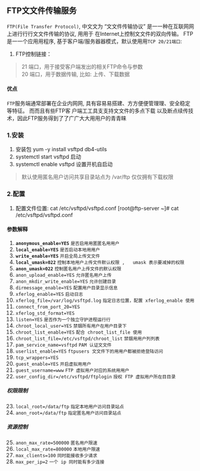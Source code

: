FTP⽂文件传输服务
-----
`FTP(File Transfer Protocol)`, 中⽂文为 “⽂文件传输协议” 是⼀一种在互联⽹网上进⾏行行⽂文件传输的协议, ⽤用于 在Internet上控制⽂文件的双向传输。
FTP是⼀一个应⽤用程序, 基于客户端/服务器器模式，默认使⽤用`TCP 20/21端⼝`:
1. FTP控制链接：
> 21 端口，用于接受客户端发出的相关FTP命令与参数  
> 20 端口，用于数据传输, 比如: 上传、下载数据  
#### 优点
`FTP`服务端通常部署在企业内⽹网, 具有容易易搭建、⽅方便便管理理、安全稳定等特征。 ⽽而且有些FTP客 户端⼯工具⽀支持⽂文件的多点下载
以及断点续传技术，因此FTP服务得到了了⼴广⼤大⽤用户的⻘青睐
### 1.安装
1. 安装包 yum -y install vsftpd db4-utils
2. systemctl start vsftpd 启动
3. systemctl enable vsftpd 设置开机自启动
> 默认使用匿名用户访问共享目录站点为 /var/ftp 仅仅拥有下载权限
### 2.配置
1. 配置文件位置: cat /etc/vsftpd/vsftpd.conf
[root@ftp-server	~]#	cat	/etc/vsftpd/vsftpd.conf
#### 参数解释
1. **`anonymous_enable=YES`**									`是否启⽤用匿匿名⽤用户` 
2. **`local_enable=YES`**											`是否启动本地⽤用户` 
3. **`write_enable=YES`**											`开启全局上传⽂文件` 
4. **`local_umask=022`**											`控制本地用户上传文件默认权限 ,	umask 表示要减掉的权限` 
5. **`anon_umask=022`**												`控制匿名用户上传文件的默认权限` 
6. `anon_upload_enable=YES`								`允许匿名用户上传` 
7. `anon_mkdir_write_enable=YES`					  `允许创建目录` 
8. `dirmessage_enable=YES`									`配置用户目录显示信息` 
9. `xferlog_enable=YES`										`启动日志`
10. `xferlog_file=/var/log/vsftpd.log`      `指定日志位置，配置 xferlog_enable 使用` 
11. `connect_from_port_20=YES` 
12. `xferlog_std_format=YES` 
13. `listen=YES`														     `是否作为一个独立守护进程运行行` 
14. `chroot_local_user=YES`									     `禁锢所有用户在用户目录下` 
15. `chroot_list_enable=YES`							       `配合 chroot_list_file 使用` 
16. `chroot_list_file=/etc/vsftpd/chroot_list`	 `禁锢⽤用户列列表` 
17. `pam_service_name=vsftpd`								     `PAM 认证⽂文件` 
18. `userlist_enable=YES`					               `ftpusers ⽂文件下的⽤用户都被拒绝登陆访问`
19. `tcp_wrappers=YES` 
20. `guest_enable=YES`					                  `开启虚拟⽤用户` 
21. `guest_username=www`													`FTP 虚拟用户对应的系统⽤用户` 
22. `user_config_dir=/etc/vsftpd/ftplogin`			  `授权 FTP 虚拟用户所在⽬目录`
##### 权限限制 
23. `local_root=/data/ftp`				  `指定本地用户访问⽬录站点`
24. `anon_root=/data/ftp`					  `指定匿名用户访问目录站点`
##### 资源控制 
25. `anon_max_rate=500000`				 `匿名用户限速` 
26. `local_max_rate=800000`			   `本地用户限速` 
27. `max_clients=100`							 `同时能接收多少请求` 
28. `max_per_ip=2`									`一个 ip 同时能有多少连接`
